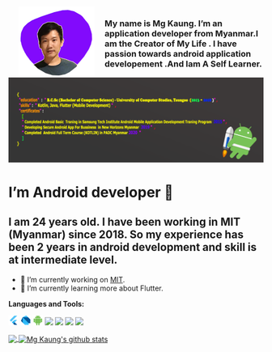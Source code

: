 <img src="https://github.com/dev-mgkaung/dev-mgkaung/blob/master/mk_profile.png?raw=true"  align="left" hspace="20" height="140" width="150">
 <h3>My name is Mg Kaung. I’m an application developer from Myanmar.I am the Creator of My Life . I have passion towards android application developement .And Iam A Self Learner.</h3>



[![Believe Developer.](https://github.com/dev-mgkaung/dev-mgkaung/blob/master/mycovers_photo.png?raw=true)](https://play.google.com/store/apps/developer?id=Believe+Developer)

# I’m  Android developer  👋
## I am 24 years old. I have been working in MIT (Myanmar) since 2018. So my experience has been 2 years in android development and skill is at intermediate level.

- 🔭 I’m currently working on [MIT](http://www.mit.com.mm/).
- 🌱 I’m currently learning more about Flutter.

**Languages and Tools:**  

<code><img height="20" src="https://raw.githubusercontent.com/github/explore/80688e429a7d4ef2fca1e82350fe8e3517d3494d/topics/flutter/flutter.png"></code>
<code><img height="20" src="https://raw.githubusercontent.com/github/explore/80688e429a7d4ef2fca1e82350fe8e3517d3494d/topics/dart/dart.png"></code>
<code><img height="20" src="https://raw.githubusercontent.com/github/explore/80688e429a7d4ef2fca1e82350fe8e3517d3494d/topics/android/android.png"></code>
<code><img height="20" src="https://cdn.worldvectorlogo.com/logos/kotlin-1.svg"></code>
<code><img height="20" src="https://image.flaticon.com/icons/png/512/226/226777.png"></code>
<code><img height="20" src="https://upload.wikimedia.org/wikipedia/commons/thumb/c/c2/Adobe_XD_CC_icon.svg/1200px-Adobe_XD_CC_icon.svg.png"></code>
<code><img height="20" src="https://encrypted-tbn0.gstatic.com/images?q=tbn%3AANd9GcR3aOGYknSR_NQQRLZXKaezqpYRu7a4b8nUcg&usqp=CAU"></code>   


<a href="https://github.com/dev-mgkaung">
  <img align="center" src="https://github-readme-stats.vercel.app/api/top-langs/?username=dev-mgkaung&theme=light&hide_langs_below=1" />
</a>
<a href="https://github.com/dev-mgkaung">
 <img align="center" src="https://github-readme-stats.vercel.app/api?username=dev-mgkaung&show_icons=true&theme=radical&line_height=27" alt="Mg Kaung's github stats"/>
</a>
